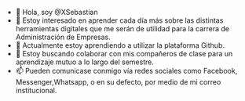 - 👋 Hola, soy @XSebastian
- 👀 Estoy interesado en aprender cada día más sobre las distintas herramientas digitales que me serán de utilidad para la carrera de Administración de Empresas.
- 🌱 Actualmente estoy aprendiendo a utilizar la plataforma Github.
- 💞️ Estoy buscando colaborar con mis compañeros de clase para un aprendizaje mutuo a lo largo del semestre.
- 📫 Pueden comunicase conmigo vía redes sociales como Facebook, Messenger,Whatsapp, o en su defecto, por medio de mi correo institucional.

<!---
XSebastian/XSebastian is a ✨ special ✨ repository because its `README.md` (this file) appears on your GitHub profile.
You can click the Preview link to take a look at your changes.
--->
